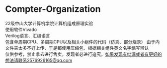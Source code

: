 # Compter-Organization
22级中山大学计算机学院计算机组成原理实验
<br>
使用软件Vivado
<br>
Verilog语言、汇编语言
<br>
包含单周期CPU、多周期CPU以及相关小组件的代码（仿真、部分烧录）
由于内文件夹太多不好上传，于是都使用压缩包，根据相关组件英文名字缩写辨认
<br>
仅供参考，禁止拿去进行售卖，发现者必进行追究。如果发现有纰漏或者有更好的想法请联系2576926165@qq.com
